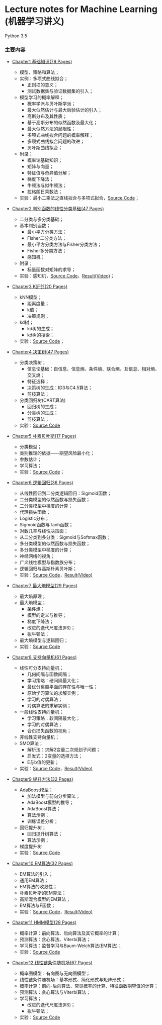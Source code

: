 # Lecture notes for Machine Learning (机器学习讲义)

Python 3.5

### 主要内容

- <a href="Chapter1-CN.pdf">Chapter1 基础知识(79 Pages)</a>
   - 模型、策略和算法；
   - 实例：多项式曲线拟合；
      - 正则项的意义；
      - 测试数据集与验证数据集的引入；
   - 模型学习的概率解释；
      - 概率学派与贝叶斯学派；
      - 最大似然估计与最大后验估计的引入；
      - 高斯分布及其性质；
      - 基于高斯分布的似然函数及最大化；
      - 最大似然方法的局限性；
      - 多项式曲线拟合问题的概率解释；
      - 多项式曲线拟合问题的改进；
      - 贝叶斯曲线拟合；
   - 附录；
      - 概率论基础知识；
      - 矩阵与向量；
      - 特征值与奇异值分解；
      - 梯度下降法；
      - 牛顿法与拟牛顿法；
      - 拉格朗日乘数法；
   - 实验：最小二乘法之直线拟合与多项式拟合，<a href="Chapter1-SourceCode.zip">Source Code</a>；

- <a href="Chapter2-CN.pdf">Chapter2 判别函数的线性分类基础(47 Pages)</a>
   - 二分类与多分类基础；
   - 基本判别函数；
      - 最小平方分类方法；
      - Fisher二分类方法；
      - 最小平方分类方法与Fisher分类方法；
      - Fisher多分类方法；
      - 感知机；
   - 附录；
      - 标量函数对矩阵的求导；
   - 实验：感知机，<a href="Perceptron.ipynb">Source Code</a>，<a href="Fitting-Perceptron.mp4">Result(Video)</a>；

- <a href="Chapter3-CN.pdf">Chapter3 K近邻(20 Pages)</a>
   - kNN模型；
      - 距离度量；
      - k值；
      - 决策规则；
   - kd树；
      - kd树的生成；
      - kd树的搜索；
   - 实验：<a href="Chapter3-SourceCode.zip">Source Code</a>；

- <a href="Chapter4-CN.pdf">Chapter4 决策树(47 Pages)</a>
   - 分类决策树；
      - 信息论基础：自信息、信息熵、条件熵、联合熵、互信息、相对熵、交叉熵；
      - 特征选择；
      - 决策树的生成：ID3与C4.5算法；
      - 剪枝算法；
   - 分类回归树(CART算法)
      - 回归树的生成；
      - 分类树的生成；
      - 剪枝算法；
   - 实验：<a href="Chapter4-SourceCode.zip">Source Code</a>

- <a href="Chapter5-CN.pdf">Chapter5 朴素贝叶斯(17 Pages)</a>
   - 分类模型；
   - 类别推理的依据——期望风险最小化；
   - 参数估计；
   - 学习算法；
   - 实验：<a href="Chapter5-SourceCode.zip">Source Code</a>；

- <a href="Chapter6-CN.pdf">Chapter6 逻辑回归(36 Pages)</a>
   - 从线性回归到二分类逻辑回归：Sigmoid函数；
   - 二分类模型的似然函数与损失函数；
   - 二分类模型中梯度的计算；
   - 代理损失函数；
   - Logistic分布；
   - Sigmoid函数与Tanh函数；
   - 对数几率与线性决策面；
   - 从二分类到多分类：Sigmoid与Softmax函数；
   - 多分类模型的似然函数与损失函数；
   - 多分类模型中梯度的计算；
   - 神经网络的视角；
   - 广义线性模型与指数族分布；
   - 逻辑回归与高斯朴素贝叶斯；
   - 实验：<a href="Chapter6-SourceCode.zip">Source Code</a>，<a href="Fitting-LR.mp4">Result(Video)</a>

- <a href="Chapter7-CN.pdf">Chapter7 最大熵模型(29 Pages)</a>
   - 最大熵原理；
   - 最大熵模型；
      - 条件熵；
      - 模型的定义与推导；
      - 梯度下降法；
      - 改进的迭代尺度法(IIS)；
      - 拟牛顿法；
   - 最大熵模型与逻辑回归；
   - 实验：<a href="ME.ipynb">Source Code</a>

- <a href="Chapter8-CN.pdf">Chapter8 支持向量机(61 Pages)</a>
   - 线性可分支持向量机；
      - 几何间隔与函数间隔；
      - 学习策略：硬间隔最大化；
      - 最优分离超平面的存在性与唯一性；
      - 原始学习算法的求解实例；
      - 学习的对偶算法；
      - 对偶算法的求解实例；
   - 一般线性支持向量机；
      - 学习策略：软间隔最大化；
      - 学习的对偶算法；
      - 合页损失函数的视角；
   - 非线性支持向量机；
   - SMO算法；
      - 解析法：求解2变量二次规划子问题；
      - 启发式：2变量的选择方法；
      - E与b值的更新；
   - 实验：<a href="Chapter8-SourceCode.zip">Source Code</a>，<a href="Fitting-SVM.mp4">Result(Video)</a>

- <a href="Chapter9-CN.pdf">Chapter9 提升方法(32 Pages)</a>
   - AdaBoost模型；
      - 加法模型与前向分步算法；
      - AdaBoost模型的推导；
      - AdaBoost算法；
      - 算法示例；
      - 训练误差分析；
   - 回归提升树；
      - 回归提升树算法；
      - 算法示例；
   - 梯度提升树
   - 实验：<a href="Chapter9-SourceCode.zip">Source Code</a>

- <a href="Chapter10-CN.pdf">Chapter10 EM算法(32 Pages)</a>
   - EM算法的引入；
   - 通用EM算法；
   - EM算法的收敛性；
   - 朴素贝叶斯的EM算法；
   - 高斯混合模型的EM算法；
   - EM算法与F函数；
   - 实验：<a href="Chapter10-SourceCode.zip">Source Code</a>，<a href="Fitting-EM.mp4">Result(Video)</a>

- <a href="Chapter11-CN.pdf">Chapter11 HMM模型(28 Pages)</a>
   - 概率计算：前向算法、后向算法及其它概率的计算；
   - 预测算法：贪心算法、Viterbi算法；
   - 学习算法：监督学习与Baum-Welch算法(EM算法)；
   - 实验：<a href="Chapter11-SourceCode.zip">Source Code</a>

- <a href="Chapter12-CN.pdf">Chapter12 线性链条件随机场(67 Pages)</a>
   - 概率图模型：有向图与无向图模型；
   - 线性链条件随机场：基本形式、简化形式与矩阵形式；
   - 概率计算：前向-后向算法、常见概率的计算、特征函数期望值的计算；
   - 预测算法：贪心算法与Viterbi算法；
   - 学习算法；
      - 改进的迭代尺度法(IIS)；
      - 拟牛顿法；
   - 实验：<a href="Chapter12-SourceCode.zip">Source Code</a>
